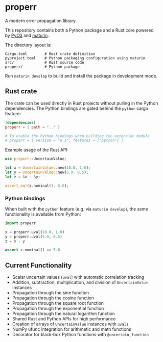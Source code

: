 # properr

A modern error propagation library.

This repository contains both a Python package and a Rust core powered by [PyO3](https://pyo3.rs/) and [maturin](https://github.com/PyO3/maturin).

The directory layout is:

```
Cargo.toml        # Rust crate definition
pyproject.toml    # Python packaging configuration using maturin
src/              # Rust source code
properr/          # Python package
```

Run `maturin develop` to build and install the package in development mode.

## Rust crate

The crate can be used directly in Rust projects without pulling in the Python
dependencies. The Python bindings are gated behind the `python` cargo feature:

```toml
[dependencies]
properr = { path = ".." }

# To enable the Python bindings when building the extension module
# properr = { version = "0.1", features = ["python"] }
```

Example usage of the Rust API:

```rust
use properr::UncertainValue;

let x = UncertainValue::new(10.0, 1.0);
let y = UncertainValue::new(5.0, 0.5);
let z = &x - &y;

assert_eq!(z.nominal(), 5.0);
```

### Python bindings

When built with the `python` feature (e.g. via `maturin develop`), the same
functionality is available from Python:

```python
import properr

x = properr.uval(10.0, 1.0)
y = properr.uval(5.0, 0.5)
z = x - y

assert z.nominal() == 5.0
```

## Current Functionality

- Scalar uncertain values (`uval`) with automatic correlation tracking
- Addition, subtraction, multiplication, and division of `UncertainValue` instances
- Propagation through the sine function
- Propagation through the cosine function
- Propagation through the square root function
- Propagation through the exponential function
- Propagation through the natural logarithm function
- Shared Rust and Python APIs for high performance
- Creation of arrays of `UncertainValue` instances with `uvals`
- NumPy ufunc integration for arithmetic and math functions
- Decorator for black-box Python functions with `@uncertain_function`
